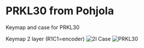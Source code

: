 # PRKL30 from Pohjola
Keymap and case for PRKL30

Keymap
  2 layer (R1C1=encoder)
    ![2l](https://github.com/TigernP12/PRKL30/assets/73616211/6d550b9c-3f97-48c8-9b44-4e71568c557e)
Case
    ![PRKL30](https://github.com/TigernP12/PRKL30/assets/73616211/b8f66948-e0a3-45c4-86b4-42bddd887e69)
